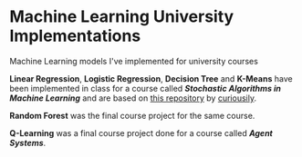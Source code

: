 
# Machine Learning University Implementations

Machine Learning models I've implemented for university courses

**Linear Regression**, **Logistic Regression**, **Decision Tree** and **K-Means** have been implemented in class for a course called ***Stochastic Algorithms in Machine Learning*** and are based on [this repository](https://github.com/curiousily/Machine-Learning-from-Scratch) by [curiousily](https://github.com/curiousily).

**Random Forest** was the final course project for the same course.

**Q-Learning** was a final course project done for a course called ***Agent Systems***.